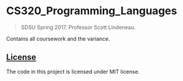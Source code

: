 # CS320_Programming_Languages
> SDSU Spring 2017. Professor Scott Lindeneau.

Contains all coursework and the variance.

## [License](LICENSE)

The code in this project is licensed under MIT license.